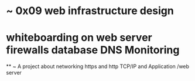 # ~ 0x09 web infrastructure design 
# whiteboarding on web server firewalls database DNS Monitoring
** ~ A project about networking https and http TCP/IP and  Application /web server
